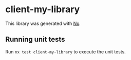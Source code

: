 # client-my-library

This library was generated with [Nx](https://nx.dev).

## Running unit tests

Run `nx test client-my-library` to execute the unit tests.
